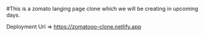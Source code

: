 #This is a zomato langing page clone which we will be creating in upcoming days.

Deployment Url => https://zomatooo-clone.netlify.app
